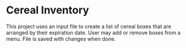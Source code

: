 # Cereal Inventory
This project uses an input file to create a list of cereal boxes that are arranged by their expiration date. 
User may add or remove boxes from a menu. File is saved with changes when done.
